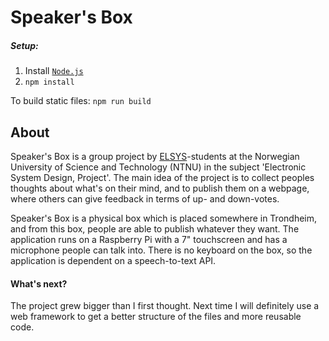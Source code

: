# Speaker's Box

##### Setup:
1. Install [`Node.js`](https://nodejs.org/en/)
2. `npm install`

To build static files: `npm run build`
 
 ## About
 Speaker's Box is a group project by [ELSYS](https://www.ntnu.no/studier/mtelsys)-students at the Norwegian University of Science and Technology (NTNU) in the subject 'Electronic System Design, Project'.
 The main idea of the project is to collect peoples thoughts about what's on their mind, and to publish them on a webpage, where others can give feedback in terms of up- and down-votes.
 
 Speaker's Box is a physical box which is placed somewhere in Trondheim, and from this box, people are able to publish whatever they want. The application runs on a Raspberry Pi with a 7" touchscreen and has a microphone people can talk into.
 There is no keyboard on the box, so the application is dependent on a speech-to-text API.
 
 #### What's next?
 The project grew bigger than I first thought. Next time I will definitely use a web framework to get a better structure of the files and more reusable code.
 
 
